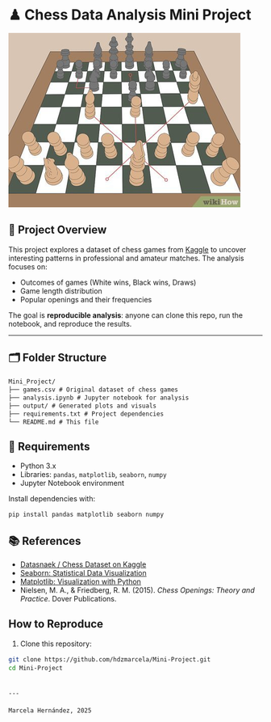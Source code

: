 # ♟ Chess Data Analysis Mini Project

![Chess Opening Diagram](diagram.jpg)

## 📖 Project Overview

This project explores a dataset of chess games from [Kaggle](https://www.kaggle.com/datasnaek/chess) to uncover interesting patterns in professional and amateur matches. The analysis focuses on:

- Outcomes of games (White wins, Black wins, Draws)  
- Game length distribution  
- Popular openings and their frequencies  

The goal is **reproducible analysis**: anyone can clone this repo, run the notebook, and reproduce the results.

---

## 🗂 Folder Structure
```plaintext
Mini_Project/
├── games.csv # Original dataset of chess games
├── analysis.ipynb # Jupyter notebook for analysis
├── output/ # Generated plots and visuals
├── requirements.txt # Project dependencies
└── README.md # This file
```
## 🧰 Requirements

- Python 3.x  
- Libraries: `pandas`, `matplotlib`, `seaborn`, `numpy`  
- Jupyter Notebook environment

Install dependencies with:

```bash
pip install pandas matplotlib seaborn numpy
```

## 📚 References

- [Datasnaek / Chess Dataset on Kaggle](https://www.kaggle.com/datasets/datasnaek/chess)  
- [Seaborn: Statistical Data Visualization](https://seaborn.pydata.org/)  
- [Matplotlib: Visualization with Python](https://matplotlib.org/)  
- Nielsen, M. A., & Friedberg, R. M. (2015). *Chess Openings: Theory and Practice*. Dover Publications.  

## How to Reproduce

1. Clone this repository:

```bash
git clone https://github.com/hdzmarcela/Mini-Project.git
cd Mini-Project


---

Marcela Hernández, 2025